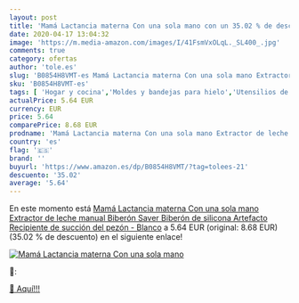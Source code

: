 ```yaml
---
layout: post
title: 'Mamá Lactancia materna Con una sola mano con un 35.02 % de descuento'
date: 2020-04-17 13:04:32
image: 'https://m.media-amazon.com/images/I/41FsmVxOLqL._SL400_.jpg'
comments: true
category: ofertas
author: 'tole.es'
slug: 'B0854H8VMT-es Mamá Lactancia materna Con una sola mano Extractor de...'
sku: 'B0854H8VMT-es'
tags: [ 'Hogar y cocina','Moldes y bandejas para hielo','Utensilios de bar','Utensilios de cocina','biberón','lactancia', ]
actualPrice: 5.64 EUR
currency: EUR
price: 5.64
comparePrice: 8.68 EUR
prodname: 'Mamá Lactancia materna Con una sola mano Extractor de leche manual Biberón Saver Biberón de silicona Artefacto Recipiente de succión del pezón - Blanco'
country: 'es'
flag: '🇪🇸'
brand: ''
buyurl: 'https://www.amazon.es/dp/B0854H8VMT/?tag=tolees-21'
descuento: '35.02'
average: '5.64'
---
```


En este momento está [Mamá Lactancia materna Con una sola mano Extractor de leche manual Biberón Saver Biberón de silicona Artefacto Recipiente de succión del pezón - Blanco](https://www.amazon.es/dp/B0854H8VMT/?tag=tolees-21) a 5.64 EUR (original: 8.68 EUR) (35.02 %  de descuento) en el siguiente enlace!

[![Mamá Lactancia materna Con una sola mano](https://m.media-amazon.com/images/I/41FsmVxOLqL._SL400_.jpg)](https://www.amazon.es/dp/B0854H8VMT/?tag=tolees-21)

🔎:


[🛒 Aquí!!!](https://www.amazon.es/dp/B0854H8VMT/?tag=tolees-21)
